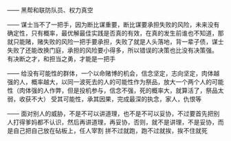 ——
黑帮和联防队员、权力真空

——
谋士当不了一把手，因为断比谋重要，断比谋要承担失败的风险，未来没有确定性，只有概率，最优解最佳实践是否真的有效，在真的发生前谁也不知道，那就只能赌，赌失败的风险一把手要承担，失败了就是人头落地，背一辈子债，谋士失败了还能改换门庭，承担的风险要小得多，所以错误的决策也比没有决策强。
有决断之才，和担当之勇，才能是一把手

——
给没有可能性的群体，一个以命赌博的机会，信念坚定，志向坚定，肉体越强的人，概率越大，以同一波死去的人的可能性作为祭品，放大一个两个人的可能性（肉体强的人作弊，但是投机参与，信念不强，死的概率大，就算活了，祭品太弱，收获不大）
受其可能性，承其因果，完成最深的执念，家人，仇恨等

——
面对别人的威胁，不是不可以讲道理，也不是不可以妥协，不过要首先把别人打得爹妈都不认识，然后再讲道理，再妥协，否则，就不是讲理，不是妥协，而是自己把自己放在砧板上，任人宰割
拼不过就跑，跑不过就挨，挨不住就死